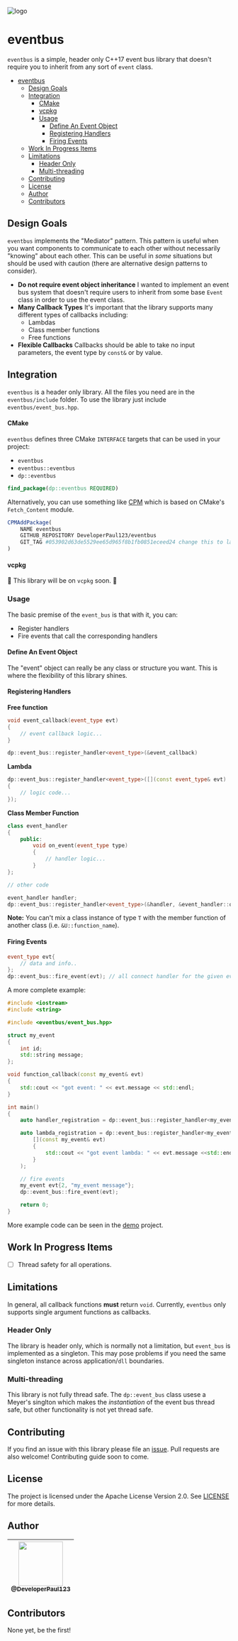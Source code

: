 ![logo](art/export/logo_no_text.png)

# eventbus
`eventbus` is a simple, header only C++17 event bus library that doesn't require you to inherit from any sort of `event` class.

- [eventbus](#eventbus)
  - [Design Goals](#design-goals)
  - [Integration](#integration)
      - [CMake](#cmake)
      - [vcpkg](#vcpkg)
    - [Usage](#usage)
      - [Define An Event Object](#define-an-event-object)
      - [Registering Handlers](#registering-handlers)
      - [Firing Events](#firing-events)
  - [Work In Progress Items](#work-in-progress-items)
  - [Limitations](#limitations)
    - [Header Only](#header-only)
    - [Multi-threading](#multi-threading)
  - [Contributing](#contributing)
  - [License](#license)
  - [Author](#author)
  - [Contributors](#contributors)

## Design Goals

`eventbus` implements the "Mediator" pattern. This pattern is useful when you want components to communicate to each other without necessarily "knowing" about each other. This can be useful in *some* situations but should be used with caution (there are alternative design patterns to consider). 

* **Do not require event object inheritance** I wanted to implement an event bus system that doesn't require users to inherit from some base `Event` class in order to use the event class. 
* **Many Callback Types** It's important that the library supports many different types of callbacks including:
  * Lambdas
  * Class member functions
  * Free functions
* **Flexible Callbacks** Callbacks should be able to take no input parameters, the event type by `const&` or by value. 

## Integration

`eventbus` is a header only library. All the files you need are in the `eventbus/include` folder. To use the library just include `eventbus/event_bus.hpp`. 

#### CMake

`eventbus` defines three CMake `INTERFACE` targets that can be used in your project:
* `eventbus`
* `eventbus::eventbus`
* `dp::eventbus`

````cmake
find_package(dp::eventbus REQUIRED)

````

Alternatively, you can use something like [CPM](https://github.com/TheLartians/CPM) which is based on CMake's `Fetch_Content` module.

````cmake
CPMAddPackage(
    NAME eventbus
    GITHUB_REPOSITORY DeveloperPaul123/eventbus
    GIT_TAG #053902d63de5529ee65d965f8b1fb0851eceed24 change this to latest commit/release tag
)
````

#### vcpkg 

:construction: This library will be on `vcpkg` soon. :construction:

### Usage

The basic premise of the `event_bus` is that with it, you can:
* Register handlers
* Fire events that call the corresponding handlers

#### Define An Event Object

The "event" object can really be any class or structure you want. This is where the flexibility of this library shines. 

#### Registering Handlers

**Free function**
````cpp
void event_callback(event_type evt)
{
    // event callback logic...
}

dp::event_bus::register_handler<event_type>(&event_callback)
````

**Lambda**
````cpp
dp::event_bus::register_handler<event_type>([](const event_type& evt)
{
    // logic code...
});
````

**Class Member Function**

````cpp
class event_handler
{
    public:
        void on_event(event_type type)
        {
            // handler logic...
        }
};

// other code

event_handler handler;
dp::event_bus::register_handler<event_type>(&handler, &event_handler::on_event);
````

**Note:** You can't mix a class instance of type `T` with the member function of another class (i.e. `&U::function_name`). 

#### Firing Events

````cpp
event_type evt{
    // data and info..
};
dp::event_bus::fire_event(evt); // all connect handler for the given event type will be fired.
````

A more complete example:

````cpp
#include <iostream>
#include <string>

#include <eventbus/event_bus.hpp>

struct my_event
{
    int id;
    std::string message;
};

void function_callback(const my_event& evt)
{
    std::cout << "got event: " << evt.message << std::endl;
}

int main()
{
    auto handler_registration = dp::event_bus::register_handler<my_event>(&evt);

    auto lambda_registration = dp::event_bus::register_handler<my_event>(
        [](const my_event& evt)
        {
            std::cout << "got event lambda: " << evt.message <<std::endl;
        }
    );

    // fire events
    my_event evt{2, "my_event message"};
    dp::event_bus::fire_event(evt);

    return 0;
}
````

More example code can be seen in the [demo](https://github.com/DeveloperPaul123/eventbus/tree/develop/demo) project. 

## Work In Progress Items

- [ ] Thread safety for all operations. 

## Limitations

In general, all callback functions **must** return `void`. Currently, `eventbus` only supports single argument functions as callbacks.

### Header Only

The library is header only, which is normally not a limitation, but `event_bus` is implemented as a singleton. This may pose problems if you need the same singleton instance across application/`dll` boundaries. 

### Multi-threading

This library is not fully thread safe. The `dp::event_bus` class usese a Meyer's singlton which makes the *instantiation* of the event bus thread safe, but other functionality is not yet thread safe. 

## Contributing

If you find an issue with this library please file an [issue](https://github.com/DeveloperPaul123/eventbus/issues). Pull requests are also welcome! Contributing guide soon to come. 

## License

The project is licensed under the Apache License Version 2.0. See [LICENSE](LICENSE) for more details. 

## Author

| [<img src="https://avatars0.githubusercontent.com/u/6591180?s=460&v=4" width="100"><br><sub>@DeveloperPaul123</sub>](https://github.com/DeveloperPaul123) |
|:----:|

## Contributors 

None yet, be the first!
